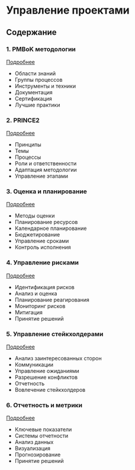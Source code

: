 # Управление проектами

## Содержание

### 1. PMBoK методологии
[Подробнее](/methodologies/project-management/pmbok/index.md)
- Области знаний
- Группы процессов
- Инструменты и техники
- Документация
- Сертификация
- Лучшие практики

### 2. PRINCE2
[Подробнее](/methodologies/project-management/prince2/index.md)
- Принципы
- Темы
- Процессы
- Роли и ответственности
- Адаптация методологии
- Управление этапами

### 3. Оценка и планирование
[Подробнее](/methodologies/project-management/estimation/index.md)
- Методы оценки
- Планирование ресурсов
- Календарное планирование
- Бюджетирование
- Управление сроками
- Контроль исполнения

### 4. Управление рисками
[Подробнее](/methodologies/project-management/risk-management/index.md)
- Идентификация рисков
- Анализ и оценка
- Планирование реагирования
- Мониторинг рисков
- Митигация
- Принятие решений

### 5. Управление стейкхолдерами
[Подробнее](/methodologies/project-management/stakeholders/index.md)
- Анализ заинтересованных сторон
- Коммуникации
- Управление ожиданиями
- Разрешение конфликтов
- Отчетность
- Вовлечение стейкхолдеров

### 6. Отчетность и метрики
[Подробнее](/methodologies/project-management/reporting/index.md)
- Ключевые показатели
- Системы отчетности
- Анализ данных
- Визуализация
- Прогнозирование
- Принятие решений
